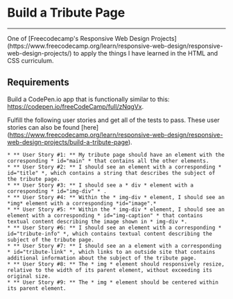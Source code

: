 # Build a Tribute Page
<hr>
One of [Freecodecamp's Responsive Web Design Projects] (https://www.freecodecamp.org/learn/responsive-web-design/responsive-web-design-projects/)  to apply the things I have learned in the HTML and CSS curriculum.

## Requirements
Build a CodePen.io app that is functionally similar to this: https://codepen.io/freeCodeCamp/full/zNqgVx.

Fulfill the following user stories and get all of the tests to pass.
These user stories can also be found [here] (https://www.freecodecamp.org/learn/responsive-web-design/responsive-web-design-projects/build-a-tribute-page).

    * ** User Story #1: ** My tribute page should have an element with the corresponding * id="main" * that contains all the other elements.
    * ** User Story #2: ** I should see an element with a corresponding * id="title" *, which contains a string that describes the subject of the tribute page.
    * ** User Story #3: ** I should see a * div * element with a corresponding * id="img-div" * .
    * ** User Story #4: ** Within the * img-div * element, I should see an *img* element with a corresponding *id="image".*
    * ** User Story #5: ** Within the * img-div * element, I should see an element with a corresponding * id="img-caption" * that contains textual content describing the image shown in * img-div *.
    * ** User Story #6: ** I should see an element with a corresponding * id="tribute-info" *, which contains textual content describing the subject of the tribute page.
    * ** User Story #7: ** I should see an a element with a corresponding * id="tribute-link" *, which links to an outside site that contains additional information about the subject of the tribute page.
    * ** User Story #8: ** The * img * element should responsively resize, relative to the width of its parent element, without exceeding its original size.
    * ** User Story #9: ** The * img * element should be centered within its parent element.




